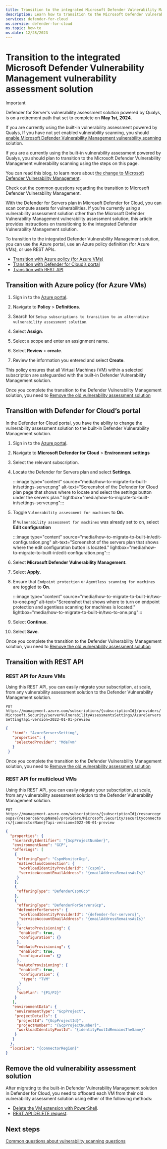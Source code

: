 ```yaml
---
title: Transition to the integrated Microsoft Defender Vulnerability Management vulnerability assessment solution
description: Learn how to transition to the Microsoft Defender Vulnerability Management solution in Microsoft Defender for Cloud
services: defender-for-cloud
ms.service: defender-for-cloud
ms.topic: how-to
ms.date: 12/28/2023
---
```


# Transition to the integrated Microsoft Defender Vulnerability Management vulnerability assessment solution

> [!IMPORTANT]
> Defender for Server's vulnerability assessment solution powered by Qualys, is on a retirement path that set to complete on **May 1st, 2024**.
>
> If you are currently using the built-in vulnerability assessment powered by Qualys, If you have not yet enabled vulnerability scanning, you should [enable Microsoft Defender Vulnerability Management vulnerability scanning](deploy-vulnerability-assessment-defender-vulnerability-management.md) solution.
>
> If you are a currently using the built-in vulnerability assessment powered by Qualys, you should plan to transition to the Microsoft Defender Vulnerability Management vulnerability scanning using the steps on this page. 
>
> You can read this blog, to learn more about [the change to Microsoft Defender Vulnerability Management](https://techcommunity.microsoft.com/t5/microsoft-defender-for-cloud/defender-for-cloud-unified-vulnerability-assessment-powered-by/ba-p/3990112).
>
> Check out the [common questions](faq-scanner-detection) regarding the transition to Microsoft Defender Vulnerability Management.

With the Defender for Servers plan in Microsoft Defender for Cloud, you can scan compute assets for vulnerabilities. If you're currently using a vulnerability assessment solution other than the Microsoft Defender Vulnerability Management vulnerability assessment solution, this article provides instructions on transitioning to the integrated Defender Vulnerability Management solution.

To transition to the integrated Defender Vulnerability Management solution, you can use the Azure portal, use an Azure policy definition (for Azure VMs), or use REST APIs.

- [Transition with Azure policy (for Azure VMs)](#transition-with-azure-policy-for-azure-vms)
- [Transition with Defender for Cloud’s portal](#transition-with-defender-for-clouds-portal)
- [Transition with REST API](#transition-with-rest-api)

## Transition with Azure policy (for Azure VMs) 

1. Sign in to the [Azure portal](https://portal.azure.com/).

1. Navigate to **Policy** > **Definitions**.

1. Search for `Setup subscriptions to transition to an alternative vulnerability assessment solution`. 

1. Select **Assign**.

1. Select a scope and enter an assignment name.

1. Select **Review + create**.

1. Review the information you entered and select **Create**.
 
This policy ensures that all Virtual Machines (VM) within a selected subscription are safeguarded with the built-in Defender Vulnerability Management solution.

Once you complete the transition to the Defender Vulnerability Management solution, you need to [Remove the old vulnerability assessment solution](#remove-the-old-vulnerability-assessment-solution)

## Transition with Defender for Cloud’s portal 

In the Defender for Cloud portal, you have the ability to change the vulnerability assessment solution to the built-in Defender Vulnerability Management solution. 

1. Sign in to the [Azure portal](https://portal.azure.com/).

1. Navigate to **Microsoft Defender for Cloud** > **Environment settings** 

1. Select the relevant subscription.

1. Locate the Defender for Servers plan and select **Settings**.

    :::image type="content" source="media/how-to-migrate-to-built-in/settings-server.png" alt-text="Screenshot of the Defender for Cloud plan page that shows where to locate and select the settings button under the servers plan." lightbox="media/how-to-migrate-to-built-in/settings-server.png":::

1. Toggle `Vulnerability assessment for machines` to **On**.

    If `Vulnerability assessment for machines` was already set to on, select **Edit configuration**

    :::image type="content" source="media/how-to-migrate-to-built-in/edit-configuration.png" alt-text="Screenshot of the servers plan that shows where the edit configuration button is located." lightbox="media/how-to-migrate-to-built-in/edit-configuration.png":::

1. Select **Microsoft Defender Vulnerability Management**.

1. Select **Apply**. 

1. Ensure that `Endpoint protection` or `Agentless scanning for machines` are toggled to **On**.

    :::image type="content" source="media/how-to-migrate-to-built-in/two-to-one.png" alt-text="Screenshot that shows where to turn on endpoint protection and agentless scanning for machines is located." lightbox="media/how-to-migrate-to-built-in/two-to-one.png":::

1. Select **Continue**.

1. Select **Save**.

Once you complete the transition to the Defender Vulnerability Management solution, you need to [Remove the old vulnerability assessment solution](#remove-the-old-vulnerability-assessment-solution)

## Transition with REST API

### REST API for Azure VMs

Using this REST API, you can easily migrate your subscription, at scale, from any vulnerability assessment solution to the Defender Vulnerability Management solution.

`PUT https://management.azure.com/subscriptions/{subscriptionId}/providers/Microsoft.Security/serverVulnerabilityAssessmentsSettings/AzureServersSetting?api-version=2022-01-01-preview`

```json
{
   "kind": "AzureServersSetting",
   "properties": {
    "selectedProvider": "MdeTvm"
   }
 }
```

Once you complete the transition to the Defender Vulnerability Management solution, you need to [Remove the old vulnerability assessment solution](#remove-the-old-vulnerability-assessment-solution)

### REST API for multicloud VMs

Using this REST API, you can easily migrate your subscription, at scale, from any vulnerability assessment solution to the Defender Vulnerability Management solution.

`PUT https://management.azure.com/subscriptions/{subscriptionId}/resourcegroups/{resourceGroupName}/providers/Microsoft.Security/securityconnectors/{connectorName}?api-version=2022-08-01-preview`

```json
{
  "properties": {
   "hierarchyIdentifier": "{GcpProjectNumber}",
   "environmentName": "GCP",
   "offerings": [
​    {
​     "offeringType": "CspmMonitorGcp",
​     "nativeCloudConnection": {
​      "workloadIdentityProviderId": "{cspm}",
​      "serviceAccountEmailAddress": "{emailAddressRemainsAsIs}"
​     }
​    },
​    {
​     "offeringType": "DefenderCspmGcp"
​    },
​    {
​     "offeringType": "DefenderForServersGcp",
​     "defenderForServers": {
​      "workloadIdentityProviderId": "{defender-for-servers}",
​      "serviceAccountEmailAddress": "{emailAddressRemainsAsIs}"
​     },
​     "arcAutoProvisioning": {
​      "enabled": true,
​      "configuration": {}
​     },
​     "mdeAutoProvisioning": {
​      "enabled": true,
​      "configuration": {}
​     },
​     "vaAutoProvisioning": {
​      "enabled": true,
​      "configuration": {
​       "type": "TVM"
​      }
​     },
​     "subPlan": "{P1/P2}"
​    }
   ],
   "environmentData": {
​    "environmentType": "GcpProject",
​    "projectDetails": {
​     "projectId": "{GcpProjectId}",
​     "projectNumber": "{GcpProjectNumber}",
​     "workloadIdentityPoolId": "{identityPoolIdRemainsTheSame}"
​    }
   }
  },
  "location": "{connectorRegion}"
}
```

## Remove the old vulnerability assessment solution

After migrating to the built-in Defender Vulnerability Management solution in Defender for Cloud, you need to offboard each VM from their old vulnerability assessment solution using either of the following methods:

- [Delete the VM extension with PowerShell](/powershell/module/az.compute/remove-azvmextension?view=azps-11.0.0).
- [REST API DELETE request](/rest/api/compute/virtual-machine-extensions/delete?view=rest-compute-2023-07-01&tabs=HTTP).

## Next steps

[Common questions about vulnerability scanning questions](faq-scanner-detection.yml)
